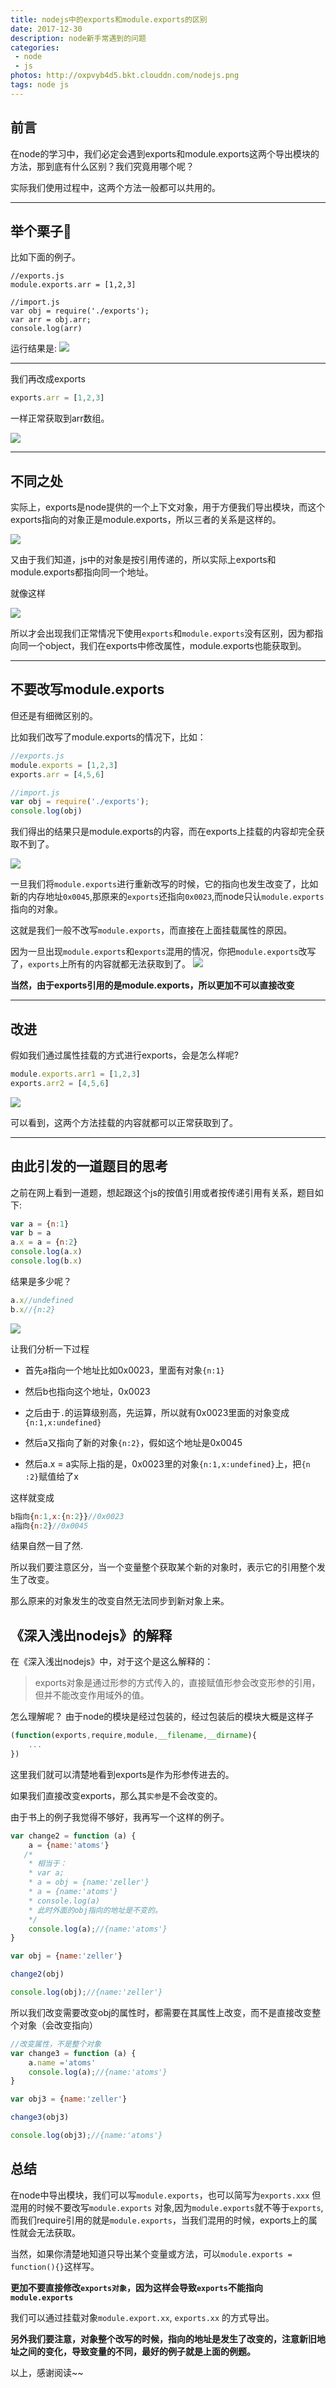 ```yaml
---
title: nodejs中的exports和module.exports的区别
date: 2017-12-30
description: node新手常遇到的问题
categories:
 - node
 - js
photos: http://oxpvyb4d5.bkt.clouddn.com/nodejs.png
tags: node js
---
```


## 前言

在node的学习中，我们必定会遇到exports和module.exports这两个导出模块的方法，那到底有什么区别？我们究竟用哪个呢？

实际我们使用过程中，这两个方法一般都可以共用的。

---

## 举个栗子🌰

比如下面的例子。

```
//exports.js
module.exports.arr = [1,2,3]
```

```
//import.js
var obj = require('./exports');
var arr = obj.arr;
console.log(arr)
```
运行结果是:
![](http://oxpvb4fav.bkt.clouddn.com/15146109642764.jpg)

---

我们再改成exports

```js
exports.arr = [1,2,3]
```

一样正常获取到arr数组。

![](http://oxpvb4fav.bkt.clouddn.com/15146109642764.jpg)

---

## 不同之处

实际上，exports是node提供的一个上下文对象，用于方便我们导出模块，而这个exports指向的对象正是module.exports，所以三者的关系是这样的。

![](http://oxpvb4fav.bkt.clouddn.com/15146114379480.jpg)

又由于我们知道，js中的对象是按引用传递的，所以实际上exports和module.exports都指向同一个地址。

就像这样

![](http://oxpvb4fav.bkt.clouddn.com/15146115045635.jpg)

所以才会出现我们正常情况下使用```exports```和```module.exports```没有区别，因为都指向同一个object，我们在exports中修改属性，module.exports也能获取到。

---

## 不要改写module.exports

但还是有细微区别的。

比如我们改写了module.exports的情况下，比如：

```js
//exports.js
module.exports = [1,2,3]
exports.arr = [4,5,6]
```

```js
//import.js
var obj = require('./exports');
console.log(obj)
```

我们得出的结果只是module.exports的内容，而在exports上挂载的内容却完全获取不到了。

![](http://oxpvb4fav.bkt.clouddn.com/15146121128056.jpg)

一旦我们将```module.exports```进行重新改写的时候，它的指向也发生改变了，比如新的内存地址```0x0045```,那原来的```exports```还指向```0x0023```,而node只认```module.exports```指向的对象。

这就是我们一般不改写```module.exports```，而直接在上面挂载属性的原因。

因为一旦出现```module.exports```和```exports```混用的情况，你把```module.exports```改写了，```exports```上所有的内容就都无法获取到了。
![](http://oxpvb4fav.bkt.clouddn.com/15146120902373.jpg)

**当然，由于exports引用的是module.exports，所以更加不可以直接改变**

---

## 改进

假如我们通过属性挂载的方式进行exports，会是怎么样呢?

```js
module.exports.arr1 = [1,2,3]
exports.arr2 = [4,5,6]
```

![](http://oxpvb4fav.bkt.clouddn.com/15146122143055.jpg)

可以看到，这两个方法挂载的内容就都可以正常获取到了。


---

## 由此引发的一道题目的思考

之前在网上看到一道题，想起跟这个js的按值引用或者按传递引用有关系，题目如下:

```js
var a = {n:1}
var b = a
a.x = a = {n:2}
console.log(a.x)
console.log(b.x)
```

结果是多少呢？

```js
a.x//undefined
b.x//{n:2}
```
![](http://oxpvb4fav.bkt.clouddn.com/15146133186513.jpg)


让我们分析一下过程

 - 首先a指向一个地址比如0x0023，里面有对象```{n:1}```

 - 然后b也指向这个地址，0x0023

 - 之后由于```.```的运算级别高，先运算，所以就有0x0023里面的对象变成```{n:1,x:undefined}```

 - 然后a又指向了新的对象```{n:2}```，假如这个地址是0x0045

 - 然后a.x = a实际上指的是，0x0023里的对象```{n:1,x:undefined}```上，把```{n
:2}```赋值给了x

这样就变成

```js
b指向{n:1,x:{n:2}}//0x0023
a指向{n:2}//0x0045
```

结果自然一目了然.

所以我们要注意区分，当一个变量整个获取某个新的对象时，表示它的引用整个发生了改变。

那么原来的对象发生的改变自然无法同步到新对象上来。

## 《深入浅出nodejs》的解释

在《深入浅出nodejs》中，对于这个是这么解释的：
>exports对象是通过形参的方式传入的，直接赋值形参会改变形参的引用，但并不能改变作用域外的值。

怎么理解呢？
由于node的模块是经过包装的，经过包装后的模块大概是这样子

```js
(function(exports,require,module,__filename,__dirname){
    ...
})
```

这里我们就可以清楚地看到exports是作为形参传进去的。

如果我们直接改变exports，那么其```实参```是不会改变的。

由于书上的例子我觉得不够好，我再写一个这样的例子。

```js
var change2 = function (a) {
    a = {name:'atoms'}
   /*
    * 相当于：
    * var a;
    * a = obj = {name:'zeller'}
    * a = {name:'atoms'}
    * console.log(a)
    * 此时外面的obj指向的地址是不变的。
    */
    console.log(a);//{name:'atoms'}
}

var obj = {name:'zeller'}

change2(obj)

console.log(obj);//{name:'zeller'}
```

所以我们改变需要改变obj的属性时，都需要在其属性上改变，而不是直接改变整个对象（会改变指向）

```js
//改变属性，不是整个对象
var change3 = function (a) {
    a.name ='atoms'
    console.log(a);//{name:'atoms'}
}

var obj3 = {name:'zeller'}

change3(obj3)

console.log(obj3);//{name:'atoms'}
```

## 总结

在node中导出模块，我们可以写```module.exports```，也可以简写为```exports.xxx```
但混用的时候不要改写```module.exports``` 对象,因为```module.exports```就不等于```exports```,而我们require引用的就是```module.exports```，当我们混用的时候，exports上的属性就会无法获取。


当然，如果你清楚地知道只导出某个变量或方法，可以```module.exports = function(){}```这样写。


**更加不要直接修改```exports对象```，因为这样会导致```exports```不能指向```module.exports```**

我们可以通过挂载对象```module.export.xx```,
```exports.xx```
的方式导出。

**另外我们要注意，对象整个改写的时候，指向的地址是发生了改变的，注意新旧地址之间的变化，导致变量的不同，最好的例子就是上面的例题。**

以上，感谢阅读~~




